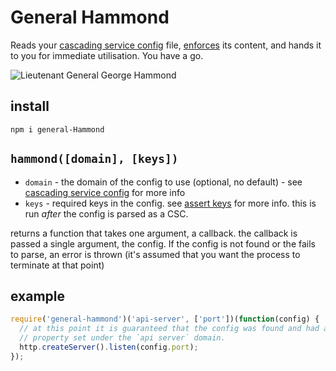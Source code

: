 # General Hammond

Reads your [cascading service config](http://github.com/brikteknologier/cascading-service-config)
file, [enforces](http://github.com/jonpacker/assert-keys) its content, and hands
it to you for immediate utilisation. You have a go.

![Lieutenant General George Hammond](http://i.imgur.com/DbO3Vkl.jpg)

## install

```
npm i general-Hammond
```

## `hammond([domain], [keys])`

* `domain` - the domain of the config to use (optional, no default) - see
  [cascading service config](http://github.com/brikteknologier/cascading-service-config)
  for more info
* `keys` - required keys in the config. see [assert keys](http://github.com/jonpacker/assert-keys)
  for more info. this is run *after* the config is parsed as a CSC.

returns a function that takes one argument, a callback. the callback is passed a
single argument, the config. If the config is not found or the fails to parse,
an error is thrown (it's assumed that you want the process to terminate at that
point)

## example

```javascript
require('general-hammond')('api-server', ['port'])(function(config) {
  // at this point it is guaranteed that the config was found and had a `port`
  // property set under the `api server` domain.
  http.createServer().listen(config.port);
});
```

